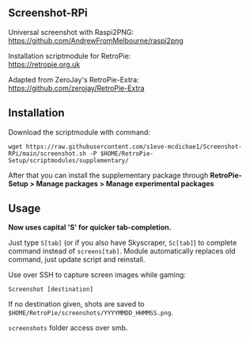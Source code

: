 ## Screenshot-RPi
Universal screenshot with Raspi2PNG:\
https://github.com/AndrewFromMelbourne/raspi2png

Installation scriptmodule for RetroPie:\
https://retropie.org.uk

Adapted from ZeroJay's RetroPie-Extra:\
https://github.com/zerojay/RetroPie-Extra

## Installation
Download the scriptmodule with command:

    wget https://raw.githubusercontent.com/s1eve-mcdichae1/Screenshot-RPi/main/screenshot.sh -P $HOME/RetroPie-Setup/scriptmodules/supplementary/

After that you can install the supplementary package through **RetroPie-Setup > Manage packages > Manage experimental packages**

## Usage
**Now uses capital 'S' for quicker tab-completion.**

Just type `S[tab]` (or if you also have Skyscraper, `Sc[tab]`) to complete command instead of `screens[tab]`. Module automatically replaces old command, just update script and reinstall.

Use over SSH to capture screen images while gaming:

    Screenshot [destination]

If no destination given, shots are saved to `$HOME/RetroPie/screenshots/YYYYMMDD_HHMMSS.png`.

`screenshots` folder access over smb.

